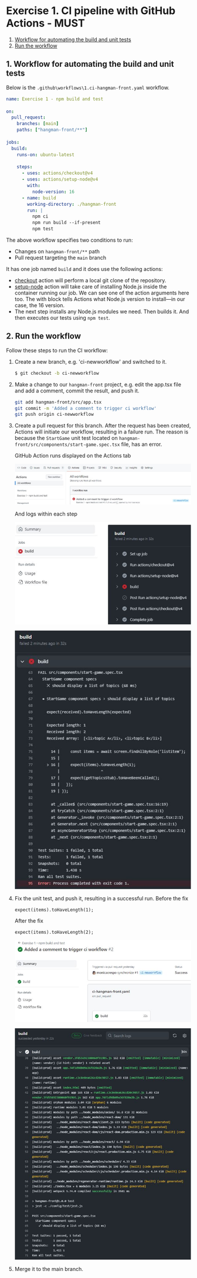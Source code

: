 # Exercise 1. CI pipeline with GitHub Actions - MUST
1. [Workflow for automating the build and unit tests](#workflow)
2. [Run the workflow](#run)

<a name="workflow"></a>
## 1. Workflow for automating the build and unit tests

Below is the `.github\workflows\1.ci-hangman-front.yaml` workflow.

```yaml
name: Exercise 1 - npm build and test

on:   
  pull_request:
    branches: [main]
    paths: ["hangman-front/**"]

jobs:
  build:
    runs-on: ubuntu-latest
   
    steps:
      - uses: actions/checkout@v4
      - uses: actions/setup-node@v4
        with:
          node-version: 16
      - name: build
        working-directory: ./hangman-front
        run: |
          npm ci
          npm run build --if-present
          npm test
```

The above workflow specifies two conditions to run:
* Changes on `hangman-front/**` path 
* Pull request targeting the `main` branch

It has one job named `build` and it does use the following actions:

* [checkout](https://github.com/actions/checkout) action will perform a local git clone of the repository.
* [setup-node](https://github.com/actions/setup-node) action will take care of installing Node.js inside the container running our job. We can see one of the action arguments here too. The with block tells Actions what Node.js version to install—in our case, the 16 version.
* The next step installs any Node.js modules we need. Then builds it. And then executes our tests using `npm test`.


<a name="run"></a>
## 2. Run the workflow

Follow these steps to run the CI workflow:
1. Create a new branch, e.g. 'ci-newworkflow' and switched to it.
    ```bash
    $ git checkout -b ci-newworkflow
    ```

2. Make a change to our `hangman-front` project, e.g. edit the app.tsx file and add a comment, commit the result, and push it.

    ```bash
    git add hangman-front/src/app.tsx
    git commit -m 'Added a comment to trigger ci workflow'
    git push origin ci-newworkflow
    ```

3. Create a pull request for this branch. After the request has been created, Actions will initiate our workflow, resulting in a failure run. The reason is because the `StartGame` unit test located on `hangman-front/src/components/start-game.spec.tsx` file, has an error. 

   GitHub Action runs displayed on the Actions tab 

   ![](./images/hangman-front-actions-tab-ci-workflow-failure.JPG)

   And logs within each step

   ![](./images/hangman-front-actions-tab-ci-workflow-failure-1.JPG)

   ![](./images/hangman-front-actions-tab-ci-workflow-failure-2.JPG)

4. Fix the unit test, and push it, resulting in a successful run.
   Before the fix
   ``` 
   expect(items).toHaveLength(1);
   ```
   After the fix
   ```
   expect(items).toHaveLength(2);
   ```
   ![](./images/hangman-front-actions-tab-ci-workflow-success-1.JPG)

   ![](./images/hangman-front-actions-tab-ci-workflow-success-2.JPG)

5. Merge it to the main branch.